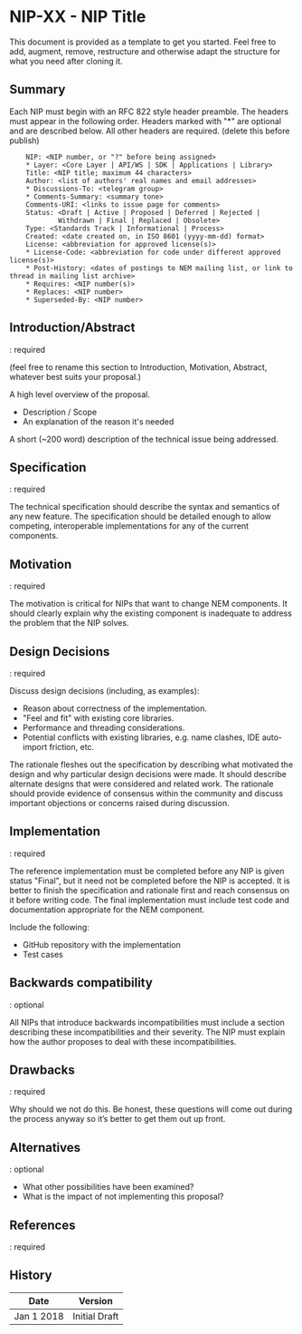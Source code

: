# NIP-XX - NIP Title

This document is provided as a template to get you started. Feel free to add, augment, remove, restructure and otherwise adapt the structure for what you need after cloning it.

## Summary

Each NIP must begin with an RFC 822 style header preamble. The headers must appear in the following order. Headers marked with "*" are optional and are described below. All other headers are required. (delete this before publish)

```
    NIP: <NIP number, or "?" before being assigned>
    * Layer: <Core Layer | API/WS | SDK | Applications | Library>
    Title: <NIP title; maximum 44 characters>
    Author: <list of authors' real names and email addresses>
    * Discussions-To: <telegram group>
    * Comments-Summary: <summary tone>
    Comments-URI: <links to issue page for comments>
    Status: <Draft | Active | Proposed | Deferred | Rejected |
            Withdrawn | Final | Replaced | Obsolete>
    Type: <Standards Track | Informational | Process>
    Created: <date created on, in ISO 8601 (yyyy-mm-dd) format>
    License: <abbreviation for approved license(s)>
    * License-Code: <abbreviation for code under different approved license(s)>
    * Post-History: <dates of postings to NEM mailing list, or link to thread in mailing list archive>
    * Requires: <NIP number(s)>
    * Replaces: <NIP number>
    * Superseded-By: <NIP number>
```

## Introduction/Abstract

: required

(feel free to rename this section to Introduction, Motivation, Abstract, whatever best suits your proposal.)

A high level overview of the proposal.

- Description / Scope
- An explanation of the reason it's needed

A short (~200 word) description of the technical issue being addressed.

## Specification

: required

The technical specification should describe the syntax and semantics of any new feature. The specification should be detailed enough to allow competing, interoperable implementations for any of the current components.

## Motivation

: required

 The motivation is critical for NIPs that want to change NEM components. It should clearly explain why the existing component is inadequate to address the problem that the NIP solves.

## Design Decisions

: required

Discuss design decisions (including, as examples):

- Reason about correctness of the implementation.
- "Feel and fit" with existing core libraries.
- Performance and threading considerations.
- Potential conflicts with existing libraries, e.g. name clashes, IDE auto-import friction, etc.

The rationale fleshes out the specification by describing what motivated the design and why particular design decisions were made. It should describe alternate designs that were considered and related work. The rationale should provide evidence of consensus within the community and discuss important objections or concerns raised during discussion.

## Implementation

: required

The reference implementation must be completed before any NIP is given status "Final", but it need not be completed before the NIP is accepted. It is better to finish the specification and rationale first and reach consensus on it before writing code. The final implementation must include test code and documentation appropriate for the NEM component.

Include the following:

- GitHub repository with the implementation
- Test cases

## Backwards compatibility

: optional

All NIPs that introduce backwards incompatibilities must include a section describing these incompatibilities and their severity. The NIP must explain how the author proposes to deal with these incompatibilities.

## Drawbacks

: required

Why should we not do this. Be honest, these questions will come out during the process anyway so it’s better to get them out up front.

## Alternatives

: optional

- What other possibilities have been examined?
- What is the impact of not implementing this proposal?

## References

: required

## History

| **Date**      | **Version**   |
| ------------- | ------------- |
| Jan 1 2018    | Initial Draft |
